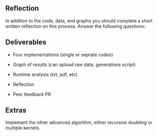 ## Reflection

In addition to the code, data, and graphs you should complete a short
written reflection on this process.
Answer the following questions:

## Deliverables

* Four implementations (single or seprate codes)
* Graph of results (can upload raw data, generations script)
* Runtime analysis (txt, pdf, etc)
* Reflection

* Peer feedback PR

## Extras

Implement the other advanced algorithm, either recursive doubling or
multiple kernels.

